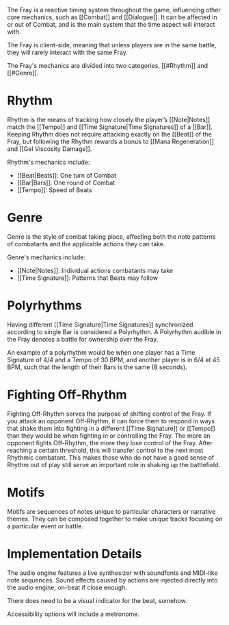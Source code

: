 The Fray is a reactive timing system throughout the game, influencing other core mechanics, such as [[Combat]] and [[Dialogue]]. It can be affected in or out of Combat, and is the main system that the time aspect will interact with.

The Fray is client-side, meaning that unless players are in the same battle, they will rarely interact with the same Fray.

The Fray's mechanics are divided into two categories, [[#Rhythm]] and [[#Genre]].

# Rhythm

Rhythm is the means of tracking how closely the player’s [[Note|Notes]] match the [[Tempo]] and [[Time Signature|Time Signatures]] of a [[Bar]]. Keeping Rhythm does not require attacking exactly on the [[Beat]] of the Fray, but following the Rhythm rewards a bonus to [[Mana Regeneration]] and [[Gel Viscosity Damage]].

Rhythm's mechanics include:
- [[Beat|Beats]]: One turn of Combat
- [[Bar|Bars]]: One round of Combat
- [[Tempo]]: Speed of Beats

# Genre

Genre is the style of combat taking place, affecting both the note patterns of combatants and the applicable actions they can take.

Genre's mechanics include:
- [[Note|Notes]]: Individual actions combatants may take
- [[Time Signature]]: Patterns that Beats may follow

# Polyrhythms

Having different [[Time Signature|Time Signatures]] synchronized according to single Bar is considered a Polyrhythm. A Polyrhythm audible in the Fray denotes a battle for ownership *over* the Fray.

An example of a polyrhythm would be when one player has a Time Signature of 4/4 and a Tempo of 30 BPM, and another player is in 6/4 at 45 BPM, such that the length of their Bars is the same (8 seconds).

# Fighting Off-Rhythm

Fighting Off-Rhythm serves the purpose of shifting control of the Fray. If you attack an opponent Off-Rhythm, it can force them to respond in ways that shake them into fighting in a different [[Time Signature]] or [[Tempo]] than they would be when fighting in or controlling the Fray. The more an opponent fights Off-Rhythm, the more they lose control of the Fray. After reaching a certain threshold, this will transfer control to the next most Rhythmic combatant. This makes those who do not have a good sense of Rhythm out of play still serve an important role in shaking up the battlefield.

# Motifs

Motifs are sequences of notes unique to particular characters or narrative themes. They can be composed together to make unique tracks focusing on a particular event or battle.

# Implementation Details

The audio engine features a live synthesizer with soundfonts and MIDI-like note sequences. Sound effects caused by actions are injected directly into the audio engine, on-beat if close enough.

There does need to be a visual indicator for the beat, somehow.

Accessibility options will include a metronome.